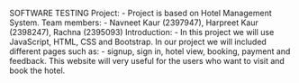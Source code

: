 SOFTWARE TESTING
Project: - Project is based on Hotel Management System.
Team members: - Navneet Kaur (2397947), Harpreet Kaur (2398247), Rachna (2395093)
Introduction: - In this project we will use JavaScript, HTML, CSS and Bootstrap. In our project we will included different pages such as: - signup, sign in, hotel view, booking, payment and feedback. This website will very useful for the users who want to visit and book the hotel.  

